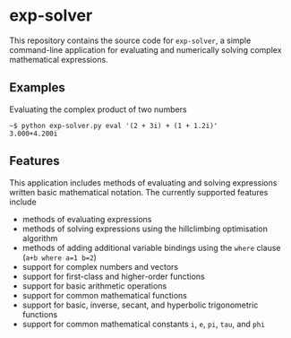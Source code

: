 # exp-solver

This repository contains the source code for `exp-solver`, a simple command-line application for evaluating and numerically solving complex mathematical expressions.

## Examples

Evaluating the complex product of two numbers
```
~$ python exp-solver.py eval '(2 + 3i) + (1 + 1.2i)'
3.000+4.200i
```

## Features

This application includes methods of evaluating and solving expressions written basic mathematical notation. The currently supported features include
 - methods of evaluating expressions
 - methods of solving expressions using the hillclimbing optimisation algorithm
 - methods of adding additional variable bindings using the `where` clause (`a+b where a=1 b=2`)
 - support for complex numbers and vectors
 - support for first-class and higher-order functions
 - support for basic arithmetic operations
 - support for common mathematical functions
 - support for basic, inverse, secant, and hyperbolic trigonometric functions
 - support for common mathematical constants `i`, `e`, `pi`, `tau`, and `phi`
